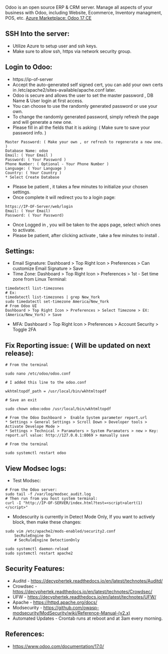 Odoo is an open source ERP & CRM server. Manage all aspects of your business with Odoo, including Website, Ecommerce, Inventory managment, POS, etc. [Azure Marketplace: Odoo 17 CE ](https://azuremarketplace.microsoft.com/en-us/marketplace/apps/decyphertek.odoo17-ce?tab=Overview)


SSH Into the server:
--------------------
* Utilize Azure to setup user and ssh keys. 
* Make sure to allow ssh, https via network security group.

Login to Odoo:
---------------
* https://ip-of-server
* Accept the auto-generated self signed cert, you can add your own certs in /etc/apache2/sites-available/apache.conf later.
* Odoo is secure and allows the user to set the master password , DB Name & User login at first access.
* You can choose to use the randomly generated password or use your own.
* To change the randomly generated password, simply refresh the page and will generate a new one.
* Please fill in all the fields that it is asking: ( Make sure to save your password info. )
```
Master Password: ( Make your own , or refresh to regenerate a new one. )
Database Name: odoo
Email: ( Your Email )
Password: ( Your Password )
Phone Number: ( Optional - Your Phone Number )
Language: ( Your Language )
Country: ( Your Country )
* Select Create Database

```
* Please be patient , it takes a few minutes to initialize your chosen settings.
* Once complete it will redirect you to a login page:
```
https://IP-OF-Server/web/login
Email: ( Your Email)
Password: ( Your Password)
```
* Once Logged in , you will be taken to the apps page, select which ones to activate.
* Please be patient, after clicking activate , take a few minutes to install . 

Settings:
---------
* Email Signature: Dashboard > Top Right Icon > Preferences > Can customize Email Signature > Save
* Time Zone: Dashboard > Top Right Icon > Preferences > 1st - Set time zone from Linux Terminal:
```
timedatectl list-timezones
# Ex:
timedatectl list-timezones | grep New_York
sudo timedatectl set-timezone America/New_York
# From Odoo UI
Dashboard > Top Right Icon > Preferences > Select Timezone > EX: (America/New_York) > Save 
```
* MFA: Dashboard > Top Right Icon > Preferences > Account Security > Toggle 2FA 

Fix Reporting issue: ( Will be updated on next release):
--------------------------------------------------------
```
# From the terminal

sudo nano /etc/odoo/odoo.conf

# I added this line to the odoo.conf

wkhtmltopdf_path = /usr/local/bin/wkhtmltopdf

# Save an exit

sudo chown odoo:odoo /usr/local/bin/wkhtmltopdf

# From the Odoo Dashboard >  Enable System parameter report.url
* Settings > General Settings > Scroll Down > Developer tools > Activate Develope Mode >
* Settings > Technical > Paramaters > System Paramaters > new > Key: report.url value: http://127.0.0.1:8069 > manually save

# From the terminal

sudo systemctl restart odoo 

```

View Modsec logs:
-----------------
* Test Modsec:
```
# From the Odoo server:
sudo tail -f /var/log/modsec_audit.log
# Then run from you host system terminal:
curl -I "http://IP-OF-SERVER/index.html?test=<script>alert(1)</script>"
```
* Modescurity is currently in Detect Mode Only, If you want to actively block, then make these changes:
```
sudo vim /etc/apache2/mods-enabled/security2.conf
    SecRuleEngine On
    # SecRuleEngine DetectionOnly 

sudo systemctl daemon-reload
sudo systemctl restart apache2
```

Security Features:
------------------
* Auditd - https://decyphertek.readthedocs.io/en/latest/technotes/Auditd/
* Crowdsec - https://decyphertek.readthedocs.io/en/latest/technotes/Crowdsec/
* UFW - https://decyphertek.readthedocs.io/en/latest/technotes/UFW/
* Apache - https://httpd.apache.org/docs/
* Modsecurity - https://github.com/owasp-modsecurity/ModSecurity/wiki/Reference-Manual-(v2.x)
* Automated Updates - Crontab runs at reboot and at 3am every morning.

References:
-----------
* https://www.odoo.com/documentation/17.0/